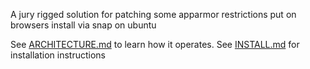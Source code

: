 A jury rigged solution for patching some apparmor restrictions put on browsers install via snap on ubuntu

See [ARCHITECTURE.md](ARCHITECTURE.md) to learn how it operates.
See [INSTALL.md](INSTALL.md) for installation instructions
